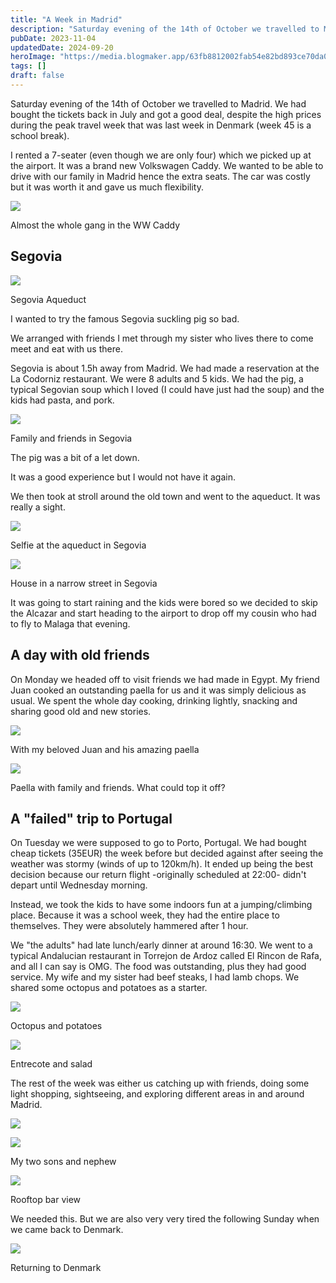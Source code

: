 ```yaml
---
title: "A Week in Madrid"
description: "Saturday evening of the 14th of October we travelled to Madrid. We had bought the tickets back in July and got a good deal, despite the high prices during the peak travel week that was last week in Denmark (week 45 is a school break)."
pubDate: 2023-11-04
updatedDate: 2024-09-20
heroImage: "https://media.blogmaker.app/63fb8812002fab54e82bd893ce70da08af7bd4c2.jpeg"
tags: []
draft: false
---
```


Saturday evening of the 14th of October we travelled to Madrid. We had bought the tickets back in July and got a good deal, despite the high prices during the peak travel week that was last week in Denmark (week 45 is a school break).

I rented a 7-seater (even though we are only four) which we picked up at the airport. It was a brand new Volkswagen Caddy. We wanted to be able to drive with our family in Madrid hence the extra seats. The car was costly but it was worth it and gave us much flexibility.

![](https://editor.blogstatic.io/web/assets/uploads/IMG_6629.jpeg)

Almost the whole gang in the WW Caddy

## Segovia

![](https://editor.blogstatic.io/web/assets/uploads/IMG_6693.jpeg)

Segovia Aqueduct

I wanted to try the famous Segovia suckling pig so bad.

We arranged with friends I met through my sister who lives there to come meet and eat with us there.

Segovia is about 1.5h away from Madrid. We had made a reservation at the La Codorniz restaurant. We were 8 adults and 5 kids. We had the pig, a typical Segovian soup which I loved (I could have just had the soup) and the kids had pasta, and pork.

![](https://editor.blogstatic.io/web/assets/uploads/IMG_6661.jpeg)

Family and friends in Segovia

The pig was a bit of a let down.

It was a good experience but I would not have it again.

We then took at stroll around the old town and went to the aqueduct. It was really a sight.

![](https://editor.blogstatic.io/web/assets/uploads/IMG_6698.jpeg)

Selfie at the aqueduct in Segovia

![](https://editor.blogstatic.io/web/assets/uploads/IMG_6644.jpeg)

House in a narrow street in Segovia

It was going to start raining and the kids were bored so we decided to skip the Alcazar and start heading to the airport to drop off my cousin who had to fly to Malaga that evening.

## A day with old friends

On Monday we headed off to visit friends we had made in Egypt. My friend Juan cooked an outstanding paella for us and it was simply delicious as usual. We spent the whole day cooking, drinking lightly, snacking and sharing good old and new stories.

![](https://editor.blogstatic.io/web/assets/uploads/IMG_1481.jpeg)

With my beloved Juan and his amazing paella

![](https://editor.blogstatic.io/web/assets/uploads/IMG_6778.jpeg)

Paella with family and friends. What could top it off?

## A "failed" trip to Portugal

On Tuesday we were supposed to go to Porto, Portugal. We had bought cheap tickets (35EUR) the week before but decided against after seeing the weather was stormy (winds of up to 120km/h). It ended up being the best decision because our return flight -originally scheduled at 22:00- didn't depart until Wednesday morning.

Instead, we took the kids to have some indoors fun at a jumping/climbing place. Because it was a school week, they had the entire place to themselves. They were absolutely hammered after 1 hour.

We "the adults" had late lunch/early dinner at around 16:30. We went to a typical Andalucian restaurant in Torrejon de Ardoz called El Rincon de Rafa, and all I can say is OMG. The food was outstanding, plus they had good service. My wife and my sister had beef steaks, I had lamb chops. We shared some octopus and potatoes as a starter.

![](https://editor.blogstatic.io/web/assets/uploads/IMG_7085.jpeg)

Octopus and potatoes

![](https://editor.blogstatic.io/web/assets/uploads/IMG_7087.jpeg)

Entrecote and salad

The rest of the week was either us catching up with friends, doing some light shopping, sightseeing, and exploring different areas in and around Madrid.

![](https://editor.blogstatic.io/web/assets/uploads/IMG_6855.jpeg)

![](https://editor.blogstatic.io/web/assets/uploads/IMG_6885.jpeg)

My two sons and nephew

![](https://editor.blogstatic.io/web/assets/uploads/IMG_6852.jpeg)

Rooftop bar view

We needed this. But we are also very very tired the following Sunday when we came back to Denmark.

![](https://editor.blogstatic.io/web/assets/uploads/IMG_7300.jpeg)

Returning to Denmark